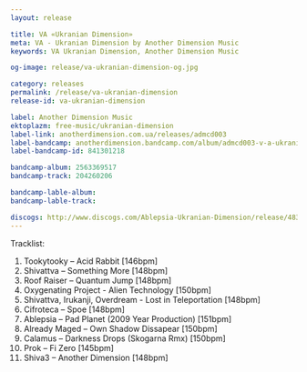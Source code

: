 ```yaml
---
layout: release

title: VA «Ukranian Dimension»
meta: VA - Ukranian Dimension by Another Dimension Music
keywords: VA Ukranian Dimension, Another Dimension Music

og-image: release/va-ukranian-dimension-og.jpg

category: releases
permalink: /release/va-ukranian-dimension
release-id: va-ukranian-dimension

label: Another Dimension Music
ektoplazm: free-music/ukranian-dimension
label-link: anotherdimension.com.ua/releases/admcd003
label-bandcamp: anotherdimension.bandcamp.com/album/admcd003-v-a-ukranian-dimension-sale
label-bandcamp-id: 841301218

bandcamp-album: 2563369517
bandcamp-track: 204260206

bandcamp-lable-album: 
bandcamp-lable-track: 

discogs: http://www.discogs.com/Ablepsia-Ukranian-Dimension/release/4833250
---
```


Tracklist:

01. Tookytooky – Acid Rabbit [146bpm]
02. Shivattva – Something More [148bpm]
03. Roof Raiser – Quantum Jump [148bpm]
04. Oxygenating Project - Alien Technology [150bpm]
05. Shivattva, Irukanji, Overdream - Lost in Teleportation [148bpm]
06. Cifroteca – Spoe [148bpm]
07. Ablepsia – Pad Planet (2009 Year Production) [151bpm]
08. Already Maged – Own Shadow Dissapear [150bpm]
09. Calamus – Darkness Drops (Skogarna Rmx) [150bpm]
10. Prok – Fi Zero [145bpm]
11. Shiva3 – Another Dimension [148bpm]

